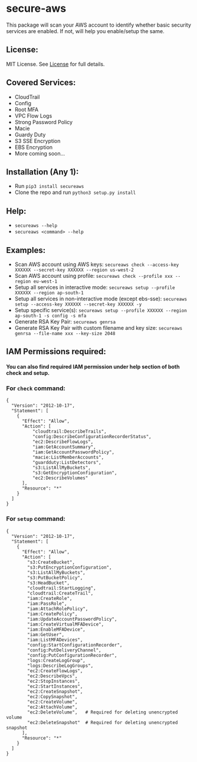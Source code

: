 # secure-aws

This package will scan your AWS account to identify whether basic security services are enabled. If not, will help you enable/setup the same.

## License:
MIT License. See [License](LICENCE) for full details.

## Covered Services:
- CloudTrail
- Config
- Root MFA
- VPC Flow Logs
- Strong Password Policy
- Macie
- Guardy Duty
- S3 SSE Encryption
- EBS Encryption
- More coming soon...

## Installation (Any 1):
- Run `pip3 install secureaws`
- Clone the repo and run `python3 setup.py install`

## Help:
- `secureaws --help`
- `secureaws <command> --help`

## Examples:
- Scan AWS account using AWS keys: `secureaws check --access-key XXXXXX --secret-key XXXXXX --region us-west-2`
- Scan AWS account using profile: `secureaws check --profile xxx --region eu-west-1`
- Setup all services in interactive mode: `secureaws setup --profile XXXXXX --region ap-south-1`
- Setup all services in non-interactive mode (except ebs-sse): `secureaws setup --access-key XXXXXX --secret-key XXXXXX -y`
- Setup specific service(s): `secureaws setup --profile XXXXXX --region ap-south-1 -s config -s mfa`
- Generate RSA Key Pair: `secureaws genrsa`
- Generate RSA Key Pair with custom filename and key size: `secureaws genrsa --file-name xxx --key-size 2048`

## IAM Permissions required:
#### You can also find required IAM permission under help section of both check and setup.

### For `check` command:
```
{
  "Version": "2012-10-17",
  "Statement": [
    {
      "Effect": "Allow",
      "Action": [
          "cloudtrail:DescribeTrails",
          "config:DescribeConfigurationRecorderStatus",
          "ec2:DescribeFlowLogs",
          "iam:GetAccountSummary",
          "iam:GetAccountPasswordPolicy",
          "macie:ListMemberAccounts",
          "guardduty:ListDetectors",
          "s3:ListAllMyBuckets",
          "s3:GetEncryptionConfiguration",
          "ec2:DescribeVolumes"
      ],
      "Resource": "*"
    }
  ]
}
```

### For `setup` command:
```
{
  "Version": "2012-10-17",
  "Statement": [
    {
      "Effect": "Allow",
      "Action": [
        "s3:CreateBucket",
        "s3:PutEncryptionConfiguration",
        "s3:ListAllMyBuckets",
        "s3:PutBucketPolicy",
        "s3:HeadBucket",
        "cloudtrail:StartLogging",
        "cloudtrail:CreateTrail",
        "iam:CreateRole",
        "iam:PassRole",
        "iam:AttachRolePolicy",
        "iam:CreatePolicy",
        "iam:UpdateAccountPasswordPolicy",
        "iam:CreateVirtualMFADevice",
        "iam:EnableMFADevice",
        "iam:GetUser",
        "iam:ListMFADevices",
        "config:StartConfigurationRecorder",
        "config:PutDeliveryChannel",
        "config:PutConfigurationRecorder",
        "logs:CreateLogGroup",
        "logs:DescribeLogGroups",
        "ec2:CreateFlowLogs",
        "ec2:DescribeVpcs",
        "ec2:StopInstances",
        "ec2:StartInstances",
        "ec2:CreateSnapshot",
        "ec2:CopySnapshot",
        "ec2:CreateVolume",
        "ec2:AttachVolume",
        "ec2:DeleteVolume",   # Required for deleting unencrypted volume
        "ec2:DeleteSnapshot"  # Required for deleting unencrypted snapshot
      ],
      "Resource": "*"
    }
  ]
}
```